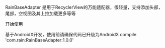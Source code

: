 RainBaseAdapter 
是用于RecyclerView的万能适配器，很轻量，支持添加头部，尾部，空视图及其上拉加载更多等等

开始使用

基于AndroidX开发，使用前请确保代码已升级为AndroidX
compile 'com.rain:RainBaseAdapter:1.0.0'
